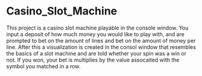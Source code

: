 # Casino_Slot_Machine

This project is a casino slot machine playable in the console window. You input a deposit of how much money you would like to play with, and are prompted to bet on the amount of lines and bet on the amount of money per line. After this a visualization is created in the consol window that resembles the basics of a slot machine and are told whether your spin was a win or not. If you won, your bet is multiplies by the value assocaited with the symbol you matched in a row. 
